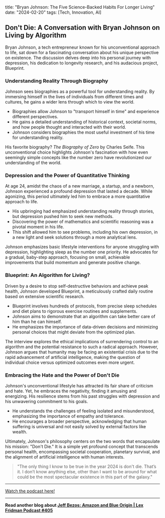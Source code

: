 

title: "Bryan Johnson: The Five Science-Backed Habits For Longer Living"
date: "2024-02-20"
tags: [Tech, Innovation, AI]


## Don't Die: A Conversation with Bryan Johnson on Living by Algorithm 

Bryan Johnson, a tech entrepreneur known for his unconventional approach to life, sat down for a fascinating conversation about his unique perspective on existence. The discussion delves deep into his personal journey with depression, his dedication to longevity research, and his audacious project, Blueprint. 

### Understanding Reality Through Biography

Johnson sees biographies as a powerful tool for understanding reality. By immersing himself in the lives of individuals from different times and cultures, he gains a wider lens through which to view the world. 

* Biographies allow Johnson to "transport himself in time" and experience different perspectives.
* He gains a detailed understanding of historical context, societal norms, and how people thought and interacted with their world.
* Johnson considers biographies the most useful investment of his time for understanding reality.

His favorite biography? *The Biography of Zero* by Charles Seife. This unconventional choice highlights Johnson's fascination with how even seemingly simple concepts like the number zero have revolutionized our understanding of the world. 

### Depression and the Power of Quantitative Thinking

At age 24, amidst the chaos of a new marriage, a startup, and a newborn, Johnson experienced a profound depression that lasted a decade. While agonizing, this period ultimately led him to embrace a more quantitative approach to life. 

* His upbringing had emphasized understanding reality through stories, but depression pushed him to seek new methods.
* Discovering the power of mathematics and scientific reasoning was a pivotal moment in his life.
* This shift allowed him to see problems, including his own depression, in a new light and seek solutions through a more analytical lens.

Johnson emphasizes basic lifestyle interventions for anyone struggling with depression, highlighting sleep as the number one priority. He advocates for a gradual, baby-step approach, focusing on small, achievable improvements that build momentum and generate positive change. 

### Blueprint: An Algorithm for Living? 

Driven by a desire to stop self-destructive behaviors and achieve peak health, Johnson developed Blueprint, a meticulously crafted daily routine based on extensive scientific research. 

* Blueprint involves hundreds of protocols, from precise sleep schedules and diet plans to rigorous exercise routines and supplements.
* Johnson aims to demonstrate that an algorithm can take better care of him than he can himself.
* He emphasizes the importance of data-driven decisions and minimizing personal choices that might deviate from the optimized plan.

The interview explores the ethical implications of surrendering control to an algorithm and the potential resistance to such a radical approach. However, Johnson argues that humanity may be facing an existential crisis due to the rapid advancement of artificial intelligence, making the question of individual choice versus optimized outcomes even more urgent. 

### Embracing the Hate and the Power of Don't Die

Johnson's unconventional lifestyle has attracted its fair share of criticism and hate. Yet, he embraces the negativity, finding it amusing and energizing. His resilience stems from his past struggles with depression and his unwavering commitment to his goals. 

*  He understands the challenges of feeling isolated and misunderstood, emphasizing the importance of empathy and tolerance. 
* He encourages a broader perspective, acknowledging that human suffering is universal and not easily solved by external factors like wealth. 

Ultimately, Johnson's philosophy centers on the two words that encapsulate his mission: "Don't Die." It is a simple yet profound concept that transcends personal health, encompassing societal cooperation, planetary survival, and the alignment of artificial intelligence with human interests. 

> "The only thing I know to be true in the year 2024 is don't die. That’s it. I don’t know anything else, other than I want to be around for what could be the most spectacular existence in this part of the galaxy."

---

<a href="https://youtube.com/watch?v=xpvOhgoKrg4" target="_blank">Watch the podcast here!</a>


---

**Read another blog about [Jeff Bezos: Amazon and Blue Origin | Lex Fridman Podcast #405](./20231214-jeffbezos-lexfridman)**
